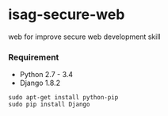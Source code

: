 # isag-secure-web
web for improve secure web development skill 


### Requirement ###

* Python 2.7 - 3.4
* Django 1.8.2

```
sudo apt-get install python-pip
sudo pip install Django
```
